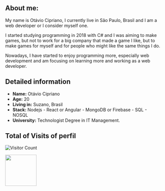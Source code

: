 ## About me:

My name is Otávio Cipriano, I currently live in São Paulo, Brasil and I am a web developer or I consider myself one.

I started studying programming in 2018 with C# and I was aiming to make games, but not to work for a big company that made a game I like, but to make games for myself and for people who might like the same things I do.

Nowadays, I have started to enjoy programming more, especially web development and am focusing on learning more and working as a web developer. 

## Detailed information

- **Name:** Otávio Cipriano
- **Age:** 20
- **Living in:** Suzano, Brasil
- **Stack:** Nodejs - React or Angular - MongoDB or Firebase - SQL - NOSQL 
- **University:** Technologist Degree in IT Management.

## Total of Visits of perfil

![Visitor Count](https://profile-counter.glitch.me/{Otavio-Cipriano}/count.svg)

<img align="left" width="100" height="100" src="http://www.fillmurray.com/100/100">
